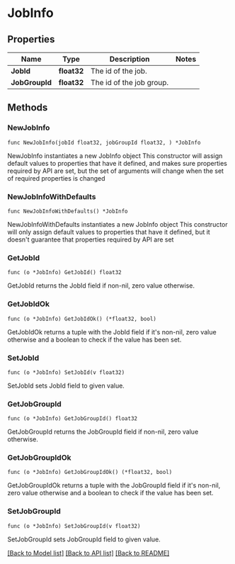 # JobInfo

## Properties

Name | Type | Description | Notes
------------ | ------------- | ------------- | -------------
**JobId** | **float32** | The id of the job. | 
**JobGroupId** | **float32** | The id of the job group. | 

## Methods

### NewJobInfo

`func NewJobInfo(jobId float32, jobGroupId float32, ) *JobInfo`

NewJobInfo instantiates a new JobInfo object
This constructor will assign default values to properties that have it defined,
and makes sure properties required by API are set, but the set of arguments
will change when the set of required properties is changed

### NewJobInfoWithDefaults

`func NewJobInfoWithDefaults() *JobInfo`

NewJobInfoWithDefaults instantiates a new JobInfo object
This constructor will only assign default values to properties that have it defined,
but it doesn't guarantee that properties required by API are set

### GetJobId

`func (o *JobInfo) GetJobId() float32`

GetJobId returns the JobId field if non-nil, zero value otherwise.

### GetJobIdOk

`func (o *JobInfo) GetJobIdOk() (*float32, bool)`

GetJobIdOk returns a tuple with the JobId field if it's non-nil, zero value otherwise
and a boolean to check if the value has been set.

### SetJobId

`func (o *JobInfo) SetJobId(v float32)`

SetJobId sets JobId field to given value.


### GetJobGroupId

`func (o *JobInfo) GetJobGroupId() float32`

GetJobGroupId returns the JobGroupId field if non-nil, zero value otherwise.

### GetJobGroupIdOk

`func (o *JobInfo) GetJobGroupIdOk() (*float32, bool)`

GetJobGroupIdOk returns a tuple with the JobGroupId field if it's non-nil, zero value otherwise
and a boolean to check if the value has been set.

### SetJobGroupId

`func (o *JobInfo) SetJobGroupId(v float32)`

SetJobGroupId sets JobGroupId field to given value.



[[Back to Model list]](../README.md#documentation-for-models) [[Back to API list]](../README.md#documentation-for-api-endpoints) [[Back to README]](../README.md)


